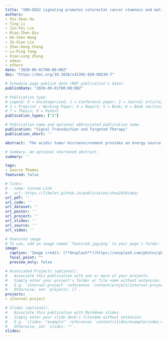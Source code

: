```yaml
---
title: "VDR–SOX2 signaling promotes colorectal cancer stemness and malignancy in an acidic microenvironment"
authors:
- Pei-Shan Hu
- Ting Li
- Jin-Fei Lin
- Miao-Zhen Qiu
- De-Shen Wang
- Ze-Xian Liu
- Zhan-Hong Cheng
- Lu-Ping Yang
- Xiao-Long Zhang
- admin
- others
date: "2020-09-01T00:00:00Z"
doi: "https://doi.org/10.1038/s41392-020-00230-7"

# Schedule page publish date (NOT publication's date).
publishDate: "2020-09-01T00:00:00Z"

# Publication type.
# Legend: 0 = Uncategorized; 1 = Conference paper; 2 = Journal article;
# 3 = Preprint / Working Paper; 4 = Report; 5 = Book; 6 = Book section;
# 7 = Thesis; 8 = Patent
publication_types: ["2"]

# Publication name and optional abbreviated publication name.
publication: "Signal Transduction and Targeted Therapy"
publication_short: ''

abstract: 'The acidic tumor microenvironment provides an energy source driving malignant tumor progression. Adaptation of cells to an acidic environment leads to the emergence of cancer stem cells. The expression of the vitamin D receptor (VDR) is closely related to the initiation and development of colorectal carcinoma (CRC), but its regulatory mechanism in CRC stem cells is still unclear. Our study revealed that acidosis reduced VDR expression by downregulating peroxisome proliferator-activated receptor delta (PPARD) expression. Overexpression of VDR effectively suppressed the stemness and oxaliplatin resistance of cells in acidosis. The nuclear export signal in VDR was sensitive to acidosis, and VDR was exported from the nucleus. Chromatin immunoprecipitation (ChIP) and assay for transposase-accessible chromatin with high-throughput sequencing (ATAC-seq) analyses showed that VDR transcriptionally repressed SRY-box 2 (SOX2) by binding to the vitamin D response elements in the promoter of SOX2, impairing tumor growth and drug resistance. We demonstrated that a change in the acidic microenvironment combined with overexpression of VDR substantially restricted the occurrence and development of CRC in vivo. These findings reveal a new mechanism by which acidosis could affect the stemness of CRC cells by regulating the expression of SOX2 and show that abnormal VDR expression leads to ineffective activation of vitamin D signaling, resulting in a lack of efficacy of vitamin D in antineoplastic process.'

# Summary. An optional shortened abstract.
summary: ''

tags:
- Source Themes
featured: false

# links:
# - name: Custom Link
#   url: https://likelet.github.io/publication/zhao2018idea/
url_pdf: ''
url_code: ''
url_dataset: ''
url_poster: ''
url_project: ''
url_slides: ''
url_source: ''
url_video: ''

# Featured image
# To use, add an image named `featured.jpg/png` to your page's folder. 
image:
  caption: 'Image credit: [**Unsplash**](https://unsplash.com/photos/pLCdAaMFLTE)'
  focal_point: ""
  preview_only: false

# Associated Projects (optional).
#   Associate this publication with one or more of your projects.
#   Simply enter your project's folder or file name without extension.
#   E.g. `internal-project` references `content/project/internal-project/index.md`.
#   Otherwise, set `projects: []`.
projects:
- internal-project

# Slides (optional).
#   Associate this publication with Markdown slides.
#   Simply enter your slide deck's filename without extension.
#   E.g. `slides: "example"` references `content/slides/example/index.md`.
#   Otherwise, set `slides: ""`.
slides:
---
```



